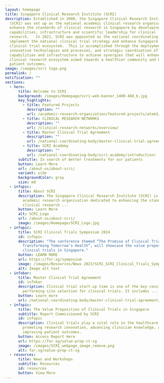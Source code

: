 ```yaml
---
layout: homepage
title: Singapore Clinical Research Institute (SCRI)
description: Established in 2008, the Singapore Clinical Research Institute
  (SCRI) was set up as the national academic clinical research organisation to
  enhance the standards of clinical research in Singapore by developing core
  capabilities, infrastructure and scientific leadership for clinical
  research.   In 2021, SCRI was appointed as the national coordinating body to
  implement the national clinical trial strategy and enhance Singapore’s
  clinical trial ecosystem.  This is accomplished through the deployment of
  innovative technologies and processes, and strategic coordination of ecosystem
  capabilities and infrastructure to achieve synergies that will enhance the
  clinical research ecosystem aimed towards a healthier community and better
  patient outcomes.
image: /images/scri logo.png
permalink: /
notification: ""
sections:
  - hero:
      title: Welcome to SCRI
      background: /images/Homepage/scri-web-banner_1400-468_b.jpg
      key_highlights:
        - title: Featured Projects
          description: ""
          url: /academic-research-organization/featured-projects/atom3/
        - title: CLINICAL RESEARCH NETWORKS
          description: ""
          url: /clinical-research-networks/overview/
        - title: Master Clinical Trial Agreement
          description: ""
          url: /national-coordinating-body/master-clinical-trial-agreement/
        - title: SCRI Academy
          description: ""
          url: /national-coordinating-body/scri-academy/introduction/
      subtitle: In search of better treatments for our patients
      button: Learn More
      url: /about-us/about-scri/
      variant: side
      backgroundColor: gray
      size: md
  - infopic:
      title: About SCRI
      description: The Singapore Clinical Research Institute (SCRI) is the national
        academic research organisation dedicated to enhancing the standards of
        clinical research ...
      button: Learn More
      alt: SCRI_Logo
      url: /about-us/about-scri/
      image: /images/Homepage/SCRI_Logo.jpg
  - infopic:
      title: SCRI Clinical Trials Symposium 2024
      id: infopic
      description: "The conference themed “The Promise of Clinical Trials:
        Transforming Tomorrow’s Health”, will showcase the value proposition of
        clinical trials in Singapore."
      button: LEARN MORE
      url: https://for.sg/symposium
      image: /images/Resources/News 2023/SCRI_SCRI_Clinical_Trials_Symposium_2024.png
      alt: Image alt text
  - infobar:
      title: Master Clinical Trial Agreement
      id: infobar
      description: Clinical trial start-up time is one of the key considerations when
        performing site selection for clinical trials. It includes ...
      button: Learn more
      url: /national-coordinating-body/master-clinical-trial-agreement/
  - infopic:
      title: The Value Proposition of Clinical Trials in Singapore
      subtitle: Report Commissioned by SCRI
      id: infopic
      description: Clinical trials play a vital role in the healthcare ecosystem by
        promoting research innovation, advancing clinician knowledge, and
        improving patient outcomes.
      button: Access Report Here
      url: https://for.sg/value-prop-ct-sg
      image: /images/SCRI_webpage_image_remove.png
      alt: for.sg/value-prop-ct-sg
  - resources:
      title: News and Workshops
      subtitle: Resources
      id: resources
      button: View More
---
```

